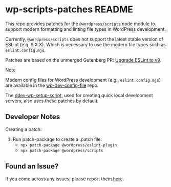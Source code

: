 # wp-scripts-patches README

This repo provides patches for the `@wordpress/scripts` node module to support modern formatting and linting file types in WordPress development.

Currently, `@wordpress/scripts` does not support the latest stable version of ESLint (e.g. 9.X.X). Which is necessary to use the modern file types such as `eslint.config.mjs`.

Patches are based on the unmerged Gutenberg PR: [Upgrade ESLint to v9](https://github.com/WordPress/gutenberg/pull/65648).

> [!NOTE]
> Modern config files for WordPress development (e.g., `eslint.config.mjs`) are available in the [wp-dev-config-file](https://github.com/jacobcassidy/wp-dev-config-files) repo.
>
> The [ddev-wp-setup-script](https://github.com/jacobcassidy/ddev-wp-setup-script), used for creating quick local development servers, also uses these patches by default.

## Developer Notes

Creating a patch:

1. Run patch-package to create a .patch file:
    - `npx patch-package @wordpress/eslint-plugin`
    - `npx patch-package @wordpress/scripts`

## Found an Issue?

If you come across any issues, please report them [here](https://github.com/jacobcassidy/wp-scripts-patches/issues).
